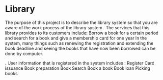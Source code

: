 # Library

The purpose of this project is to describe the library system so that you are aware of the work process of the library system  .
The services that this library provides to its customers include:
Borrow a book for a certain period and search for a book and give a membership card for one year
In the system, many things such as renewing the registration and extending the book deadline and seeing the books that have now been borrowed can be done by computer.

. User information that is registered in the system includes :
Register 
Card issuance
Book preparation
Book Search
Book a book
Book loan
Picking books
